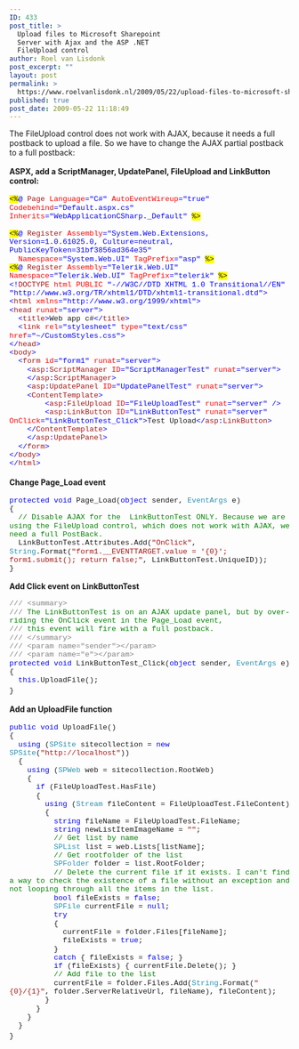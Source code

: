 ```yaml
---
ID: 433
post_title: >
  Upload files to Microsoft Sharepoint
  Server with Ajax and the ASP .NET
  FileUpload control
author: Roel van Lisdonk
post_excerpt: ""
layout: post
permalink: >
  https://www.roelvanlisdonk.nl/2009/05/22/upload-files-to-microsoft-sharepoint-server-with-ajax-and-the-asp-net-fileupload-control/
published: true
post_date: 2009-05-22 11:18:49
---
```

<div class="padten">   <div class="ms-inputuserfield padfive seventyp">     <div>       <div class="ExternalClass0648DA365AC543C1A3989F51E0799CA6">         <p>The FileUpload control does not work with AJAX, because it needs a full postback to upload a file. So we have to change the AJAX partial postback to a full postback:           <br />            <br /><strong>ASPX, add a ScriptManager, UpdatePanel, FileUpload and LinkButton control:             <br /></strong><span lang="EN-US">             <br /></span><span style="line-height: 115%; font-family: &#39;Courier New&#39;; background: yellow; font-size: 10pt" lang="EN-US">&lt;%</span><span style="line-height: 115%; font-family: &#39;Courier New&#39;; color: blue; font-size: 10pt" lang="EN-US">@</span><span style="line-height: 115%; font-family: &#39;Courier New&#39;; font-size: 10pt" lang="EN-US"> <span style="color: #a31515">Page</span> <span style="color: red">Language</span><span style="color: blue">=&quot;C#&quot;</span> <span style="color: red">AutoEventWireup</span><span style="color: blue">=&quot;true&quot;</span> <span style="color: red">Codebehind</span><span style="color: blue">=&quot;Default.aspx.cs&quot;</span> <span style="color: red">Inherits</span><span style="color: blue">=&quot;WebApplicationCSharp._Default&quot;</span> <span style="background: yellow">%&gt;                <br />                <br />&lt;%</span><span style="color: blue">@</span> <span style="color: #a31515">Register</span> <span style="color: red">Assembly</span><span style="color: blue">=&quot;System.Web.Extensions, Version=1.0.61025.0, Culture=neutral, PublicKeyToken=31bf3856ad364e35&quot;                <br /></span><span>&#160; </span><span style="color: red">Namespace</span><span style="color: blue">=&quot;System.Web.UI&quot;</span> <span style="color: red">TagPrefix</span><span style="color: blue">=&quot;asp&quot;</span> <span style="background: yellow">%&gt;                <br />&lt;%</span><span style="color: blue">@</span> <span style="color: #a31515">Register</span> <span style="color: red">Assembly</span><span style="color: blue">=&quot;Telerik.Web.UI&quot;</span> <span style="color: red">Namespace</span><span style="color: blue">=&quot;Telerik.Web.UI&quot;</span> <span style="color: red">TagPrefix</span><span style="color: blue">=&quot;telerik&quot;</span> <span style="background: yellow">%&gt;                <br /></span><span style="color: blue">&lt;!</span><span style="color: #a31515">DOCTYPE</span> <span style="color: red">html</span> <span style="color: red">PUBLIC</span> <span style="color: blue">&quot;-//W3C//DTD XHTML 1.0 Transitional//EN&quot;</span> <span style="color: blue">&quot;http://www.w3.org/TR/xhtml1/DTD/xhtml1-transitional.dtd&quot;&gt;                <br />&lt;</span><span style="color: #a31515">html</span> <span style="color: red">xmlns</span><span style="color: blue">=&quot;http://www.w3.org/1999/xhtml&quot;&gt;                <br />&lt;</span><span style="color: #a31515">head</span> <span style="color: red">runat</span><span style="color: blue">=&quot;server&quot;&gt;                <br /></span><span>&#160; </span><span style="color: blue">&lt;</span><span style="color: #a31515">title</span><span style="color: blue">&gt;</span>Web app c#<span style="color: blue">&lt;/</span><span style="color: #a31515">title</span><span style="color: blue">&gt;                <br /></span><span>&#160; </span><span style="color: blue">&lt;</span><span style="color: #a31515">link</span> <span style="color: red">rel</span><span style="color: blue">=&quot;stylesheet&quot;</span> <span style="color: red">type</span><span style="color: blue">=&quot;text/css&quot;</span> <span style="color: red">href</span><span style="color: blue">=&quot;~/CustomStyles.css&quot;&gt;                <br />&lt;/</span><span style="color: #a31515">head</span><span style="color: blue">&gt;                <br />&lt;</span><span style="color: #a31515">body</span><span style="color: blue">&gt;                <br /></span><span>&#160; </span><span style="color: blue">&lt;</span><span style="color: #a31515">form</span> <span style="color: red">id</span><span style="color: blue">=&quot;form1&quot;</span> <span style="color: red">runat</span><span style="color: blue">=&quot;server&quot;&gt;                <br /></span><span>&#160;&#160;&#160; </span><span style="color: blue">&lt;</span><span style="color: #a31515">asp</span><span style="color: blue">:</span><span style="color: #a31515">ScriptManager</span> <span style="color: red">ID</span><span style="color: blue">=&quot;ScriptManagerTest&quot;</span> <span style="color: red">runat</span><span style="color: blue">=&quot;server&quot;&gt;                <br /></span><span>&#160;&#160;&#160; </span><span style="color: blue">&lt;/</span><span style="color: #a31515">asp</span><span style="color: blue">:</span><span style="color: #a31515">ScriptManager</span><span style="color: blue">&gt;                <br /></span><span>&#160;&#160;&#160; </span><span style="color: blue">&lt;</span><span style="color: #a31515">asp</span><span style="color: blue">:</span><span style="color: #a31515">UpdatePanel</span> <span style="color: red">ID</span><span style="color: blue">=&quot;UpdatePanelTest&quot;</span> <span style="color: red">runat</span><span style="color: blue">=&quot;server&quot;&gt;                <br /></span><span>&#160;&#160;&#160; </span><span style="color: blue">&lt;</span><span style="color: #a31515">ContentTemplate</span><span style="color: blue">&gt;                <br /></span><span>&#160;&#160;&#160;&#160;&#160;&#160;&#160; </span><span style="color: blue">&lt;</span><span style="color: #a31515">asp</span><span style="color: blue">:</span><span style="color: #a31515">FileUpload</span> <span style="color: red">ID</span><span style="color: blue">=&quot;FileUploadTest&quot;</span> <span style="color: red">runat</span><span style="color: blue">=&quot;server&quot;</span> <span style="color: blue">/&gt;                <br /></span><span>&#160;&#160;&#160;&#160;&#160;&#160;&#160; </span><span style="color: blue">&lt;</span><span style="color: #a31515">asp</span><span style="color: blue">:</span><span style="color: #a31515">LinkButton</span> <span style="color: red">ID</span><span style="color: blue">=&quot;LinkButtonTest&quot;</span> <span style="color: red">runat</span><span style="color: blue">=&quot;server&quot;</span> <span style="color: red">OnClick</span><span style="color: blue">=&quot;LinkButtonTest_Click&quot;&gt;</span>Test Upload<span style="color: blue">&lt;/</span><span style="color: #a31515">asp</span><span style="color: blue">:</span><span style="color: #a31515">LinkButton</span><span style="color: blue">&gt;                <br /></span><span>&#160;&#160;&#160; </span><span style="color: blue">&lt;/</span><span style="color: #a31515">ContentTemplate</span><span style="color: blue">&gt;                <br /></span><span>&#160;&#160;&#160; </span><span style="color: blue">&lt;/</span><span style="color: #a31515">asp</span><span style="color: blue">:</span><span style="color: #a31515">UpdatePanel</span><span style="color: blue">&gt;                <br /></span><span>&#160; </span><span style="color: blue">&lt;/</span><span style="color: #a31515">form</span><span style="color: blue">&gt;                <br />&lt;/</span><span style="color: #a31515">body</span><span style="color: blue">&gt;                <br />&lt;/</span><span style="color: #a31515">html</span><span style="color: blue">&gt;                <br /></span></span>            <br /><strong>Change Page_Load event             <br /></strong><span lang="EN-US">             <br /></span><span style="line-height: 115%; font-family: &#39;Courier New&#39;; color: blue; font-size: 10pt" lang="EN-US">protected</span><span style="line-height: 115%; font-family: &#39;Courier New&#39;; font-size: 10pt" lang="EN-US"> <span style="color: blue">void</span> Page_Load(<span style="color: blue">object</span> sender, <span style="color: #2b91af">EventArgs</span> e)               <br />{               <br /><span>&#160; </span><span style="color: green">// Disable AJAX for the<span>&#160;
</span>LinkButtonTest ONLY. Because we are using the FileUpload control, which does not work with AJAX, we need a full PostBack.                 <br /></span><span>&#160; </span>LinkButtonTest.Attributes.Add(<span style="color: #a31515">&quot;OnClick&quot;</span>, <span style="color: #2b91af">String</span>.Format(<span style="color: #a31515">&quot;form1.__EVENTTARGET.value = '{0}'; form1.submit(); return false;&quot;</span>, LinkButtonTest.UniqueID));               <br />}              <br />              <br /></span><strong>Add Click event on LinkButtonTest</strong><span lang="EN-US">             <br /></span><span style="line-height: 115%; font-family: &#39;Courier New&#39;; color: gray; font-size: 10pt" lang="EN-US">             <br />///</span><span style="line-height: 115%; font-family: &#39;Courier New&#39;; color: green; font-size: 10pt" lang="EN-US"> </span><span style="line-height: 115%; font-family: &#39;Courier New&#39;; color: gray; font-size: 10pt" lang="EN-US">&lt;summary&gt;              <br />///</span><span style="line-height: 115%; font-family: &#39;Courier New&#39;; color: green; font-size: 10pt" lang="EN-US"> The LinkButtonTest is on an AJAX update panel, but by overriding the OnClick event in the Page_Load event,              <br /></span><span style="line-height: 115%; font-family: &#39;Courier New&#39;; color: gray; font-size: 10pt" lang="EN-US">///</span><span style="line-height: 115%; font-family: &#39;Courier New&#39;; color: green; font-size: 10pt" lang="EN-US"> this event will fire with a full postback.              <br /></span><span style="line-height: 115%; font-family: &#39;Courier New&#39;; color: gray; font-size: 10pt" lang="EN-US">///</span><span style="line-height: 115%; font-family: &#39;Courier New&#39;; color: green; font-size: 10pt" lang="EN-US"> </span><span style="line-height: 115%; font-family: &#39;Courier New&#39;; color: gray; font-size: 10pt" lang="EN-US">&lt;/summary&gt;              <br />///</span><span style="line-height: 115%; font-family: &#39;Courier New&#39;; color: green; font-size: 10pt" lang="EN-US"> </span><span style="line-height: 115%; font-family: &#39;Courier New&#39;; color: gray; font-size: 10pt" lang="EN-US">&lt;param name=&quot;sender&quot;&gt;&lt;/param&gt;              <br />///</span><span style="line-height: 115%; font-family: &#39;Courier New&#39;; color: green; font-size: 10pt" lang="EN-US"> </span><span style="line-height: 115%; font-family: &#39;Courier New&#39;; color: gray; font-size: 10pt" lang="EN-US">&lt;param name=&quot;e&quot;&gt;&lt;/param&gt;              <br /></span><span style="line-height: 115%; font-family: &#39;Courier New&#39;; color: blue; font-size: 10pt" lang="EN-US">protected</span><span style="line-height: 115%; font-family: &#39;Courier New&#39;; font-size: 10pt" lang="EN-US"> <span style="color: blue">void</span> LinkButtonTest_Click(<span style="color: blue">object</span> sender, <span style="color: #2b91af">EventArgs</span> e)               <br />{               <br /><span>&#160; </span><span style="color: blue">this</span>.UploadFile();               <br />}</span><span lang="EN-US">              <br />              <br /></span><strong>Add an UploadFile function             <br /></strong><span lang="EN-US">             <br /></span><span style="line-height: 115%; font-family: &#39;Courier New&#39;; color: blue; font-size: 10pt" lang="EN-US">public</span><span style="line-height: 115%; font-family: &#39;Courier New&#39;; font-size: 10pt" lang="EN-US"> <span style="color: blue">void</span> UploadFile()               <br />{               <br /><span>&#160; </span><span style="color: blue">using</span> (<span style="color: #2b91af">SPSite</span> sitecollection = <span style="color: blue">new</span> <span style="color: #2b91af">SPSite</span>(<span style="color: #a31515">&quot;http://localhost&quot;</span>))               <br /><span>&#160; </span>{               <br /><span>&#160;&#160;&#160; </span><span style="color: blue">using</span> (<span style="color: #2b91af">SPWeb</span> web = sitecollection.RootWeb)               <br /><span>&#160;&#160;&#160; </span>{               <br /><span>&#160;&#160;&#160;&#160;&#160; </span><span style="color: blue">if</span> (FileUploadTest.HasFile)               <br /><span>&#160;&#160;&#160;&#160;&#160; </span>{               <br /><span>&#160;&#160;&#160;&#160;&#160;&#160;&#160; </span><span style="color: blue">using</span> (<span style="color: #2b91af">Stream</span> fileContent = FileUploadTest.FileContent)               <br /><span>&#160;&#160;&#160;&#160;&#160;&#160;&#160; </span>{               <br /><span>&#160;&#160;&#160;&#160;&#160;&#160;&#160;&#160;&#160; </span><span style="color: blue">string</span> fileName = FileUploadTest.FileName;               <br /><span>&#160;&#160;&#160;&#160;&#160;&#160;&#160;&#160;&#160; </span><span style="color: blue">string</span> newListItemImageName = <span style="color: #a31515">&quot;&quot;</span>;<span style="color: green">&#160; <br /></span><span>&#160;&#160; </span><span>&#160;&#160;&#160;&#160;&#160;&#160; </span><span style="color: green">// Get list by name                <br /></span><span>&#160;&#160; </span><span>&#160; </span><span>&#160;&#160;&#160;&#160; </span><span style="color: #2b91af">SPList</span> list = web.Lists[listName];               <br /><span>&#160; </span><span>&#160;&#160;&#160;&#160;&#160;&#160;&#160; </span><span style="color: green">// Get rootfolder of the list                <br /></span><span>&#160; </span><span>&#160; </span><span>&#160;&#160;&#160;&#160;&#160; </span><span style="color: #2b91af">SPFolder</span> folder = list.RootFolder;               <br /><span>&#160; </span><span>&#160;&#160;&#160;&#160;&#160;&#160;&#160; </span><span style="color: green">// Delete the current file if it exists. I can't find a way to check the existence of a file without an exception and not looping through all the items in the list.                <br /></span><span>&#160; </span><span>&#160; </span><span>&#160;&#160;&#160;&#160;&#160; </span><span style="color: blue">bool</span> fileExists = <span style="color: blue">false</span>;               <br /><span>&#160;&#160;&#160; </span><span>&#160; </span><span>&#160;&#160;&#160; </span><span style="color: #2b91af">SPFile</span> currentFile = <span style="color: blue">null</span>;               <br /><span>&#160;&#160;&#160;&#160;&#160; </span><span>&#160; </span><span>&#160; </span><span style="color: blue">try                <br /></span><span>&#160;&#160;&#160; </span><span>&#160; </span><span>&#160;&#160;&#160; </span>{               <br /><span>&#160;&#160;&#160;&#160; </span><span>&#160; </span><span>&#160;&#160;&#160;&#160; </span>currentFile = folder.Files[fileName];               <br /><span>&#160;&#160;&#160;&#160;&#160; </span><span>&#160; </span><span>&#160;&#160;&#160; </span>fileExists = <span style="color: blue">true</span>;               <br /><span>&#160;&#160;&#160;&#160; </span><span>&#160; </span><span>&#160;&#160; </span>}               <br /><span>&#160;&#160;&#160;&#160;&#160; </span><span>&#160; </span><span>&#160; </span><span style="color: blue">catch</span> { fileExists = <span style="color: blue">false</span>; }               <br /><span>&#160;&#160;&#160;&#160;&#160; </span><span>&#160; </span><span>&#160; </span><span style="color: blue">if</span> (fileExists) { currentFile.Delete(); }               <br /><span>&#160;&#160;&#160;&#160;&#160;&#160;&#160; </span><span>&#160; </span><span style="color: green">// Add file to the list                <br /></span><span>&#160; </span><span>&#160;&#160;&#160;&#160;&#160;&#160;&#160; </span>currentFile = folder.Files.Add(<span style="color: #2b91af">String</span>.Format(<span style="color: #a31515">&quot;{0}/{1}&quot;</span>, folder.ServerRelativeUrl, fileName), fileContent);               <br /><span>&#160;&#160;&#160;&#160;&#160;&#160;&#160; </span>}               <br /><span>&#160;&#160;&#160;&#160;&#160; </span>}               <br /><span>&#160;&#160;&#160; </span>}               <br /><span>&#160; </span>}               <br />}</span><span lang="EN-US">              <br /></span></p>       </div>     </div>
 </div> </div>